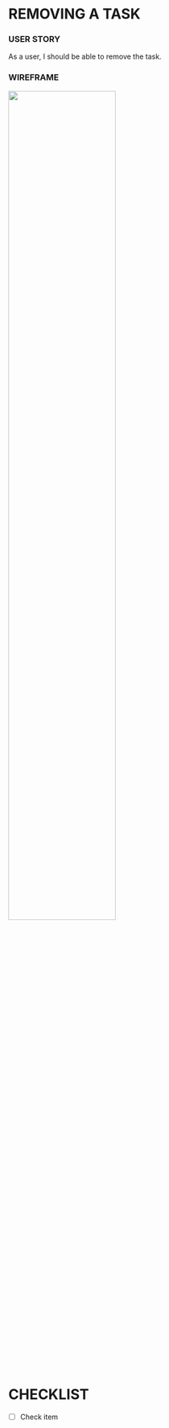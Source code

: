 # REMOVING A TASK

### USER STORY

As a user, I should be able to remove the task.

### WIREFRAME

<img src="https://user-images.githubusercontent.com/80547490/223042872-9acf730a-c52f-480d-8274-17000f485a91.png" width=65% high=65%>

# CHECKLIST

- [ ] Check item 

<br><br><br>
